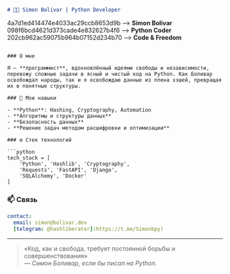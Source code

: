 ```markdown
# 🧑‍💻 Simon Bolivar | Python Developer

```
4a7d1ed414474e4033ac29ccb8653d9b ⟶ **Simon Bolivar**  
098f6bcd4621d373cade4e832627b4f6 ⟶ **Python Coder**  
202cb962ac59075b964b07152d234b70 ⟶ **Code & Freedom**  
```

### О мне

Я — **программист**, вдохновлённый идеями свободы и независимости, перевожу сложные задачи в ясный и чистый код на Python. Как Боливар освобождал народы, так и я освобождаю данные из плена хэшей, превращая их в понятные структуры.

### 🔑 Мои навыки

- **Python**: Hashing, Cryptography, Automation
- **Алгоритмы и структуры данных**
- **Безопасность данных**
- **Решение задач методом расшифровки и оптимизации**

### ⚙️ Стек технологий

```python
tech_stack = [
    'Python', 'Hashlib', 'Cryptography',
    'Requests', 'FastAPI', 'Django',
    'SQLAlchemy', 'Docker'
]
```

### 📫 Связь

```yaml
contact:
  email: simon@bolivar.dev
  [telegram: @hashliberator](https://t.me/Simonbpy)
```

---

> «Код, как и свобода, требует постоянной борьбы и совершенствования»  
> *— Симон Боливар, если бы писал на Python.*

